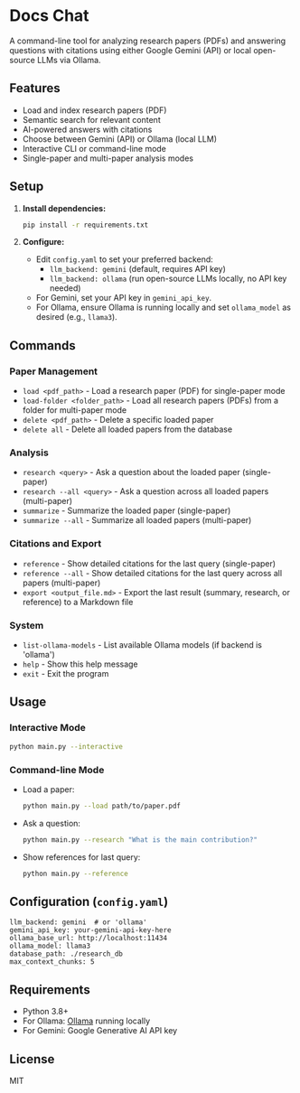 # Docs Chat

A command-line tool for analyzing research papers (PDFs) and answering questions with citations using either Google Gemini (API) or local open-source LLMs via Ollama.

## Features
- Load and index research papers (PDF)
- Semantic search for relevant content
- AI-powered answers with citations
- Choose between Gemini (API) or Ollama (local LLM)
- Interactive CLI or command-line mode
- Single-paper and multi-paper analysis modes

## Setup

1. **Install dependencies:**
   ```sh
   pip install -r requirements.txt
   ```

2. **Configure:**
   - Edit `config.yaml` to set your preferred backend:
     - `llm_backend: gemini` (default, requires API key)
     - `llm_backend: ollama` (run open-source LLMs locally, no API key needed)
   - For Gemini, set your API key in `gemini_api_key`.
   - For Ollama, ensure Ollama is running locally and set `ollama_model` as desired (e.g., `llama3`).

## Commands

### Paper Management
- `load <pdf_path>` - Load a research paper (PDF) for single-paper mode
- `load-folder <folder_path>` - Load all research papers (PDFs) from a folder for multi-paper mode
- `delete <pdf_path>` - Delete a specific loaded paper
- `delete all` - Delete all loaded papers from the database

### Analysis
- `research <query>` - Ask a question about the loaded paper (single-paper)
- `research --all <query>` - Ask a question across all loaded papers (multi-paper)
- `summarize` - Summarize the loaded paper (single-paper)
- `summarize --all` - Summarize all loaded papers (multi-paper)

### Citations and Export
- `reference` - Show detailed citations for the last query (single-paper)
- `reference --all` - Show detailed citations for the last query across all papers (multi-paper)
- `export <output_file.md>` - Export the last result (summary, research, or reference) to a Markdown file

### System
- `list-ollama-models` - List available Ollama models (if backend is 'ollama')
- `help` - Show this help message
- `exit` - Exit the program

## Usage

### Interactive Mode
```sh
python main.py --interactive
```

### Command-line Mode
- Load a paper:
  ```sh
  python main.py --load path/to/paper.pdf
  ```
- Ask a question:
  ```sh
  python main.py --research "What is the main contribution?"
  ```
- Show references for last query:
  ```sh
  python main.py --reference
  ```

## Configuration (`config.yaml`)
```
llm_backend: gemini  # or 'ollama'
gemini_api_key: your-gemini-api-key-here
ollama_base_url: http://localhost:11434
ollama_model: llama3
database_path: ./research_db
max_context_chunks: 5
```

## Requirements
- Python 3.8+
- For Ollama: [Ollama](https://ollama.com/) running locally
- For Gemini: Google Generative AI API key

## License
MIT